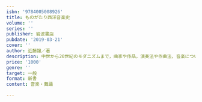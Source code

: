 ```yaml
---
isbn: '9784005008926'
title: ものがたり西洋音楽史
volume: ''
series: ''
publisher: 岩波書店
pubdate: '2019-03-21'
cover: ''
author: 近藤譲／著
description: 中世から20世紀のモダニズムまで，曲家や作品，演奏法や作曲法，音楽についての考え方の変遷をたどり，西洋音楽史を俯瞰します．
price: '1000'
genre: ''
target: 一般
format: 新書
content: 音楽・舞踊

---
```

